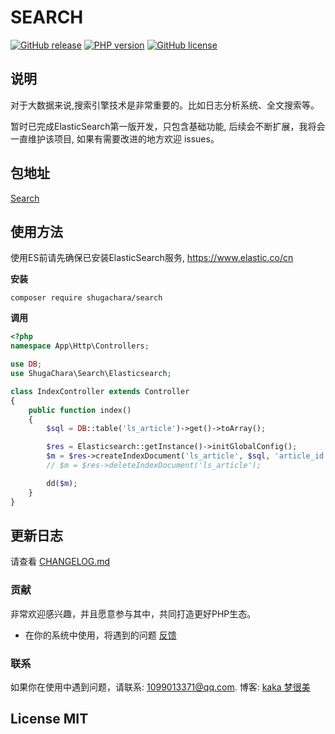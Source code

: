 # SEARCH

[![GitHub release](https://img.shields.io/github/release/shugachara/search.svg)](https://github.com/shugachara/search/releases)
[![PHP version](https://img.shields.io/badge/php-%3E%207-orange.svg)](https://github.com/php/php-src)
[![GitHub license](https://img.shields.io/badge/license-MIT-blue.svg)](#LICENSE)

## 说明

对于大数据来说,搜索引擎技术是非常重要的。比如日志分析系统、全文搜索等。

暂时已完成ElasticSearch第一版开发，只包含基础功能, 后续会不断扩展，我将会一直维护该项目, 如果有需要改进的地方欢迎 issues。

## 包地址

[Search](https://packagist.org/packages/shugachara/search)

## 使用方法

使用ES前请先确保已安装ElasticSearch服务, https://www.elastic.co/cn

**安装**

```
composer require shugachara/search
```

**调用**

```php
<?php
namespace App\Http\Controllers;

use DB;
use ShugaChara\Search\Elasticsearch;

class IndexController extends Controller
{
    public function index()
    {
        $sql = DB::table('ls_article')->get()->toArray();

        $res = Elasticsearch::getInstance()->initGlobalConfig();
        $m = $res->createIndexDocument('ls_article', $sql, 'article_id');
        // $m = $res->deleteIndexDocument('ls_article');

        dd($m);
    }
}
```

## 更新日志

请查看 [CHANGELOG.md](CHANGELOG.md)

### 贡献

非常欢迎感兴趣，并且愿意参与其中，共同打造更好PHP生态。

* 在你的系统中使用，将遇到的问题 [反馈](https://github.com/shugachara/search/issues)

### 联系

如果你在使用中遇到问题，请联系: [1099013371@qq.com](mailto:1099013371@qq.com). 博客: [kaka 梦很美](http://www.ls331.com)

## License MIT